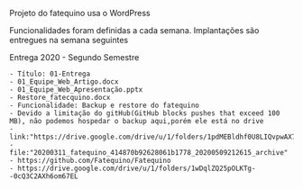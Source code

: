 Projeto do fatequino usa o WordPress

Funcionalidades foram definidas a cada semana.
Implantações são entregues na semana seguintes

Entrega 2020 - Segundo Semestre
	
	- Título: 01-Entrega
	- 01_Equipe_Web_Artigo.docx
	- 01_Equipe_Web_Apresentação.pptx
	- Restore_fatecquino.docx
	- Funcionalidade: Backup e restore do fatequino
	- Devido a limitação do gitHub(GitHub blocks pushes that exceed 100 MB), não podemos hospedar o backup aqui,porém ele está no drive
	- link:"https://drive.google.com/drive/u/1/folders/1pdMEBldhf0U8LIQvpwAX7ScINq5MvL7B"
	- file:"20200311_fatequino_414870b92628061b1778_20200509212615_archive"
	- https://github.com/Fatequino/Fatequino
	- https://drive.google.com/drive/u/1/folders/1wDqlZQ25pOLKTg--0cQ3C2AXh6om67EL








